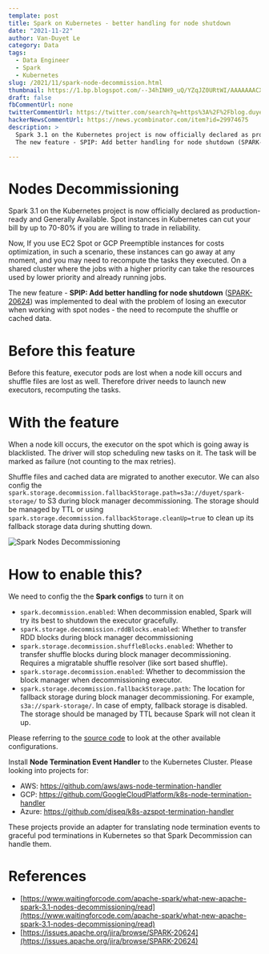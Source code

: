 ```yaml
---
template: post
title: Spark on Kubernetes - better handling for node shutdown 
date: "2021-11-22"
author: Van-Duyet Le
category: Data
tags:
  - Data Engineer
  - Spark
  - Kubernetes
slug: /2021/11/spark-node-decommission.html
thumbnail: https://1.bp.blogspot.com/--34hINH9_uQ/YZqJZ0URtWI/AAAAAAACXDw/yGn6wkjBWaMDfSZL3Hylwz6ILzP4xKDvACLcBGAsYHQ/s0/spark-spot-node-shutdown.png
draft: false
fbCommentUrl: none
twitterCommentUrl: https://twitter.com/search?q=https%3A%2F%2Fblog.duyet.net%2F2021%2F11%2Fspark-node-decommission.html
hackerNewsCommentUrl: https://news.ycombinator.com/item?id=29974675
description: >
  Spark 3.1 on the Kubernetes project is now officially declared as production-ready and Generally Available. Spot instances in Kubernetes can cut your bill by up to 70-80% if you are willing to trade in reliability.
  The new feature - SPIP: Add better handling for node shutdown (SPARK-20624) was implemented to deal with the problem of losing an executor when working with spot nodes - the need to recompute the shuffle or cached data.

---
```


# Nodes Decommissioning

Spark 3.1 on the Kubernetes project is now officially declared as production-ready and Generally Available. Spot instances in Kubernetes can cut your bill by up to 70-80% if you are willing to trade in reliability.

Now, If you use EC2 Spot or GCP Preemptible instances for costs optimization, in such a scenario, these instances can go away at any moment, and you may need to recompute the tasks they executed. On a shared cluster where the jobs with a higher priority can take the resources used by lower priority and already running jobs.

The new feature - **SPIP: Add better handling for node shutdown** ([SPARK-20624](https://issues.apache.org/jira/browse/SPARK-20624)) was implemented to deal with the problem of losing an executor when working with spot nodes - the need to recompute the shuffle or cached data.

# Before this feature

Before this feature, executor pods are lost when a node kill occurs and shuffle files are lost as well. Therefore driver needs to launch new executors, recomputing the tasks.

# With the feature

When a node kill occurs, the executor on the spot which is going away is blacklisted. The driver will stop scheduling new tasks on it. The task will be marked as failure (not counting to the max retries).

Shuffle files and cached data are migrated to another executor. We can also config the `spark.storage.decommission.fallbackStorage.path=s3a://duyet/spark-storage/` to S3 during block manager decommissioning. The storage should be managed by TTL or using `spark.storage.decommission.fallbackStorage.cleanUp=true` to clean up its fallback storage data during shutting down.

![Spark Nodes Decommissioning](/media/2021/11/spark-spot-node-shutdown.png)


# How to enable this?

We need to config the the **Spark configs** to turn it on

- `spark.decommission.enabled`: When decommission enabled, Spark will try its best to shutdown the executor gracefully.
- `spark.storage.decommission.rddBlocks.enabled`: Whether to transfer RDD blocks during block manager decommissioning
- `spark.storage.decommission.shuffleBlocks.enabled`: Whether to transfer shuffle blocks during block manager decommissioning. Requires a migratable shuffle resolver (like sort based shuffle).
- `spark.storage.decommission.enabled`: Whether to decommission the block manager when decommissioning executor.
- `spark.storage.decommission.fallbackStorage.path`: The location for fallback storage during block manager decommissioning. For example, `s3a://spark-storage/`. In case of empty, fallback storage is disabled. The storage should be managed by TTL because Spark will not clean it up.

Please referring to the [source code](https://github.com/apache/spark/blob/2e31e2c5f30742c312767f26b17396c4ecfbef72/core/src/main/scala/org/apache/spark/internal/config/package.scala#L1954) to look at the other available configurations.

Install **Node Termination Event Handler** to the Kubernetes Cluster. Please looking into projects for:

- AWS: https://github.com/aws/aws-node-termination-handler
- GCP: https://github.com/GoogleCloudPlatform/k8s-node-termination-handler
- Azure: https://github.com/diseq/k8s-azspot-termination-handler

These projects provide an adapter for translating node termination events to graceful pod terminations in Kubernetes so that Spark Decommission can handle them.

# References

- [https://www.waitingforcode.com/apache-spark/what-new-apache-spark-3.1-nodes-decommissioning/read](https://www.waitingforcode.com/apache-spark/what-new-apache-spark-3.1-nodes-decommissioning/read)
- [https://issues.apache.org/jira/browse/SPARK-20624](https://issues.apache.org/jira/browse/SPARK-20624)

